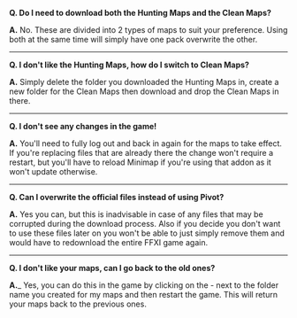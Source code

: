 __Q. Do I need to download both the Hunting Maps and the Clean Maps?__

__A.__ No.  These are divided into 2 types of maps to suit your preference.  Using both at the same time will simply have one pack overwrite the other.

____
__Q. I don't like the Hunting Maps, how do I switch to Clean Maps?__

__A.__ Simply delete the folder you downloaded the Hunting Maps in, create a new folder for the Clean Maps then download and drop the Clean Maps in there.

____
__Q. I don't see any changes in the game!__

__A.__ You'll need to fully log out and back in again for the maps to take effect.
If you're replacing files that are already there the change won't require a restart, but you'll have to reload Minimap if you're using that addon 
as it won't update otherwise.

____
__Q. Can I overwrite the official files instead of using Pivot?__

__A.__ Yes you can, but this is inadvisable in case of any files that may be corrupted during the download process.  Also if you decide you don't want to 
use these files later on you won't be able to just simply remove them and would have to redownload the entire FFXI game again.

____
__Q. I don't like your maps, can I go back to the old ones?__

__A.___ Yes, you can do this in the game by clicking on the - next to the folder name you created for my maps and then restart the game.  This will return 
your maps back to the previous ones.
